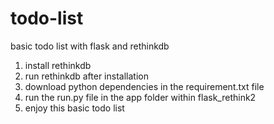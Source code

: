 # todo-list
basic todo list with flask and rethinkdb
1. install rethinkdb
2. run rethinkdb after installation
3. download python dependencies in the requirement.txt file
4. run the run.py file in the app folder within flask_rethink2
5. enjoy this basic todo list
